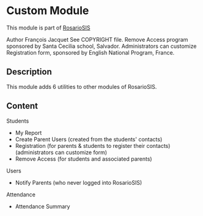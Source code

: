 # Custom Module

This module is part of [RosarioSIS](https://www.rosariosis.org)

Author François Jacquet
See COPYRIGHT file.
Remove Access program sponsored by Santa Cecilia school, Salvador.
Administrators can customize Registration form, sponsored by English National Program, France.

## Description

This module adds 6 utilities to other modules of RosarioSIS.

## Content

Students

- My Report
- Create Parent Users (created from the students' contacts)
- Registration (for parents & students to register their contacts) (administrators can customize form)
- Remove Access (for students and associated parents)

Users

- Notify Parents (who never logged into RosarioSIS)

Attendance

- Attendance Summary

